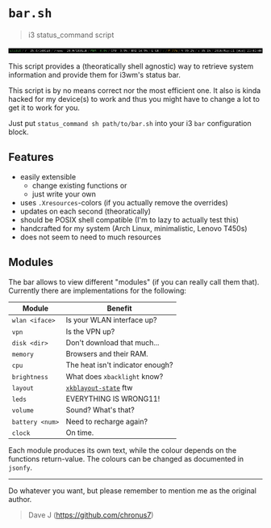 `bar.sh`
========

> i3 status_command script

![Screenshot](screenshot.png)

This script provides a (theoratically shell agnostic) way
to retrieve system information and provide them for i3wm's
status bar.

This script is by no means correct nor the most efficient
one. It also is kinda hacked for my device(s) to work and
thus you might have to change a lot to get it to work for
you.

Just put `status_command sh path/to/bar.sh` into your i3
`bar` configuration block.


## Features

- easily extensible
    - change existing functions or
    - just write your own
- uses `.Xresources`-colors (if you actually remove the
overrides)
- updates on each second (theoratically)
- should be POSIX shell compatible (I'm to lazy to actually
  test this)
- handcrafted for my system
  (Arch Linux, minimalistic, Lenovo T450s)
- does not seem to need to much resources


## Modules

The bar allows to view different "modules" (if you can
really call them that). Currently there are implementations
for the following:

| Module          | Benefit                            |
| --------------- | ---------------------------------- |
| `wlan <iface>`  | Is your WLAN interface up?         |
| `vpn`           | Is the VPN up?                     |
| `disk <dir>`    | Don't download that much...        |
| `memory`        | Browsers and their RAM.            |
| `cpu`           | The heat isn't indicator enough?   |
| `brightness`    | What does `xbacklight` know?       |
| `layout`        | [`xkblayout-state`](https://github.com/nonpop/xkblayout-state) ftw |
| `leds`          | EVERYTHING IS WRONG11!             |
| `volume`        | Sound? What's that?                |
| `battery <num>` | Need to recharge again?            |
| `clock`         | On time.                           |

Each module produces its own text, while the colour depends
on the functions return-value. The colours can be changed as
documented in `jsonfy`.

----------

Do whatever you want, but please remember to mention me as
the original author.

> Dave J (https://github.com/chronus7)


